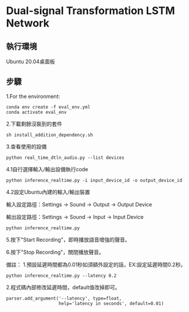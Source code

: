 # Dual-signal Transformation LSTM Network

## 執行環境
Ubuntu 20.04桌面板
## 步驟
1.For the environment:
```
conda env create -f eval_env.yml
conda activate eval_env
```
2.下載剩餘沒裝到的套件
```
sh install_addition_dependency.sh
```
3.查看使用的設備
```
python real_time_dtln_audio.py --list devices
```
4.1自行選擇輸入/輸出設備執行code
```
python inference_realtime.py -i input_device_id -o output_device_id
```
4.2設定Ubuntu內建的輸入/輸出裝置

輸入設定路徑：Settings -> Sound -> Output -> Output Device

輸出設定路徑：Settings -> Sound -> Input -> Input Device
```
python inference_realtime.py
```
5.按下"Start Recording"，即時播放語音增強的聲音。

6.按下"Stop Recording"，關閉播放聲音。

備註：
1.預設延遲時間都為0.01秒如須額外設定的話，EX:設定延遲時間0.2秒。
```
python inference_realtime.py --latency 0.2
```
2.程式碼內部修改延遲時間，default值改掉即可。
```
parser.add_argument('--latency', type=float,
                    help='latency in seconds', default=0.01)
```
